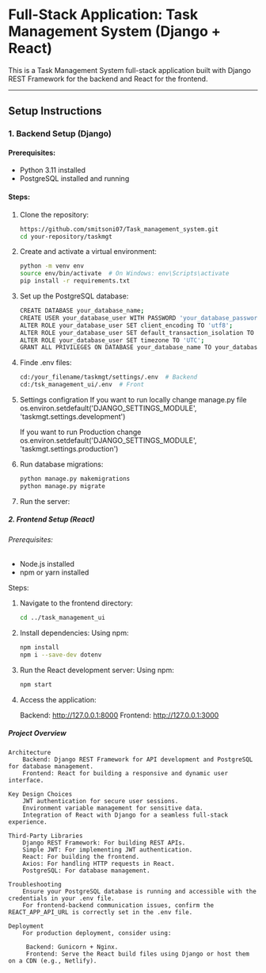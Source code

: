 # Full-Stack Application: Task Management System (Django + React)

This is a Task Management System full-stack application built with Django REST Framework for the backend and React for the frontend.

---

## Setup Instructions

### 1. Backend Setup (Django)

#### Prerequisites:
- Python 3.11 installed
- PostgreSQL installed and running

#### Steps:
1. Clone the repository:
   ```bash
   https://github.com/smitsoni07/Task_management_system.git
   cd your-repository/taskmgt


2. Create and activate a virtual environment:
    ```bash
    python -m venv env
    source env/bin/activate  # On Windows: env\Scripts\activate
    pip install -r requirements.txt

3. Set up the PostgreSQL database:
    ```bash
    CREATE DATABASE your_database_name;
    CREATE USER your_database_user WITH PASSWORD 'your_database_password';
    ALTER ROLE your_database_user SET client_encoding TO 'utf8';
    ALTER ROLE your_database_user SET default_transaction_isolation TO 'read committed';
    ALTER ROLE your_database_user SET timezone TO 'UTC';
    GRANT ALL PRIVILEGES ON DATABASE your_database_name TO your_database_user;

5. Finde .env files:
    ```bash
   cd:/your_filename/taskmgt/settings/.env  # Backend
   cd:/tsk_management_ui/.env  # Front 

7. Settings configration
   If you want to run locally change manage.py file
   os.environ.setdefault('DJANGO_SETTINGS_MODULE', 'taskmgt.settings.development')

   If you want to run Production change
   os.environ.setdefault('DJANGO_SETTINGS_MODULE', 'taskmgt.settings.production')

8. Run database migrations:
    ```bash
    python manage.py makemigrations
    python manage.py migrate

10. Run the server:

##### 2. Frontend Setup (React)
###### Prerequisites:

- Node.js installed
- npm or yarn installed

Steps:

1. Navigate to the frontend directory:
    ```bash
    cd ../task_management_ui

2. Install dependencies: Using npm:
    ```bash
    npm install
    npm i --save-dev dotenv

4. Run the React development server: Using npm:
    ```bash
    npm start

5. Access the application:

    Backend: http://127.0.0.1:8000
    Frontend: http://127.0.0.1:3000


##### Project Overview
    Architecture
        Backend: Django REST Framework for API development and PostgreSQL for database management.
        Frontend: React for building a responsive and dynamic user interface.

    Key Design Choices
        JWT authentication for secure user sessions.
        Environment variable management for sensitive data.
        Integration of React with Django for a seamless full-stack experience.

    Third-Party Libraries
        Django REST Framework: For building REST APIs.
        Simple JWT: For implementing JWT authentication.
        React: For building the frontend.
        Axios: For handling HTTP requests in React.
        PostgreSQL: For database management.

    Troubleshooting
        Ensure your PostgreSQL database is running and accessible with the credentials in your .env file.
        For frontend-backend communication issues, confirm the REACT_APP_API_URL is correctly set in the .env file.

    Deployment
        For production deployment, consider using:

         Backend: Gunicorn + Nginx.
         Frontend: Serve the React build files using Django or host them on a CDN (e.g., Netlify).